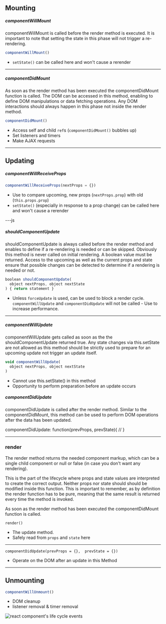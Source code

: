 ## Mounting

##### componentWillMount

componentWillMount is called before the render method is executed. It is important to note that setting the state in this phase will not trigger a re-rendering.
```js
componentWillMount()
```
- `setState()` can be called here and won't cause a rerender

---

##### componentDidMount

As soon as the render method has been executed the componentDidMount function is called. The DOM can be accessed in this method, enabling to define DOM manipulations or data fetching operations. Any DOM interactions should always happen in this phase not inside the render method.

```js
componentDidMount()
```
- Access self and child `ref`s (`componentDidMount()` bubbles up)
- Set listeners and timers
- Make AJAX requests

---

## Updating

##### componentWillReceiveProps
```js
componentWillReceiveProps(nextProps = {})
```
- Use to compare upcoming, new props (`nextProps.prop`) with old (`this.props.prop`)
- `setState()` (especially in response to a prop change) can be called here and won't cause a rerender

---js

##### shouldComponentUpdate

shouldComponentUpdate is always called before the render method and enables to define if a re-rendering is needed or can be skipped. Obviously this method is never called on initial rendering. A boolean value must be returned. Access to the upcoming as well as the current props and state ensure that possible changes can be detected to determine if a rendering is needed or not.


```js
boolean shouldComponentUpdate(
  object nextProps, object nextState
) { return statement }
```

- Unless `forceUpdate` is used, can be used to block a render cycle. `componentWillUpdate` and `componentDidUpdate` will not be called - Use to increase performance.

---

##### componentWillUpdate

componentWillUpdate gets called as soon as the the shouldComponentUpdate returned true. Any state changes via this.setState are not allowed as this method should be strictly used to prepare for an upcoming update not trigger an update itself.

```js
void componentWillUpdate(
  object nextProps, object nextState
)
```

- Cannot use this.setState() in this method
- Opportunity to perform preparation before an update occurs


##### componentDidUpdate

componentDidUpdate is called after the render method. Similar to the componentDidMount, this method can be used to perform DOM operations after the data has been updated.

componentDidUpdate: function(prevProps, prevState){
    //
}

---

### render

The render method returns the needed component markup, which can be a single child component or null or false (in case you don't want any rendering).

This is the part of the lifecycle where props and state values are interpreted to create the correct output. Neither props nor state should should be modified inside this function. This is important to remember, as by definition the render function has to be pure, meaning that the same result is returned every time the method is invoked.

As soon as the render method has been executed the componentDidMount function is called.

```
render()
```

- The update method.
- Safely read from `props` and `state` here

---



```
componentDidUpdate(prevProps = {},  prevState = {})
```

- Operate on the DOM after an update in this Method

---

## Unmounting

```js
componentWillUnmount()
```
- DOM cleanup
- listener removal & timer removal

 ![react component's life cycle events](http://i.imgur.com/3LkFtGd.png)
